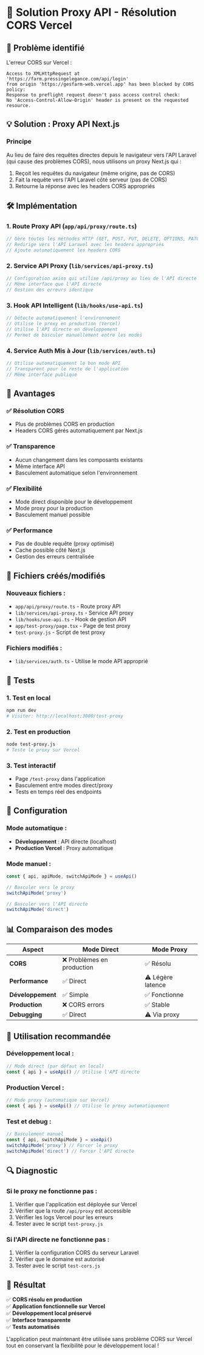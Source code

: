 # 🔄 Solution Proxy API - Résolution CORS Vercel

## 🎯 Problème identifié

L'erreur CORS sur Vercel :
```
Access to XMLHttpRequest at 'https://farm.pressingelegance.com/api/login' 
from origin 'https://gesfarm-web.vercel.app' has been blocked by CORS policy: 
Response to preflight request doesn't pass access control check: 
No 'Access-Control-Allow-Origin' header is present on the requested resource.
```

## 💡 Solution : Proxy API Next.js

### **Principe**
Au lieu de faire des requêtes directes depuis le navigateur vers l'API Laravel (qui cause des problèmes CORS), nous utilisons un proxy Next.js qui :
1. Reçoit les requêtes du navigateur (même origine, pas de CORS)
2. Fait la requête vers l'API Laravel côté serveur (pas de CORS)
3. Retourne la réponse avec les headers CORS appropriés

## 🛠️ Implémentation

### **1. Route Proxy API (`app/api/proxy/route.ts`)**
```typescript
// Gère toutes les méthodes HTTP (GET, POST, PUT, DELETE, OPTIONS, PATCH)
// Redirige vers l'API Laravel avec les headers appropriés
// Ajoute automatiquement les headers CORS
```

### **2. Service API Proxy (`lib/services/api-proxy.ts`)**
```typescript
// Configuration axios qui utilise /api/proxy au lieu de l'API directe
// Même interface que l'API directe
// Gestion des erreurs identique
```

### **3. Hook API Intelligent (`lib/hooks/use-api.ts`)**
```typescript
// Détecte automatiquement l'environnement
// Utilise le proxy en production (Vercel)
// Utilise l'API directe en développement
// Permet de basculer manuellement entre les modes
```

### **4. Service Auth Mis à Jour (`lib/services/auth.ts`)**
```typescript
// Utilise automatiquement le bon mode API
// Transparent pour le reste de l'application
// Même interface publique
```

## 🚀 Avantages

### ✅ **Résolution CORS**
- Plus de problèmes CORS en production
- Headers CORS gérés automatiquement par Next.js

### ✅ **Transparence**
- Aucun changement dans les composants existants
- Même interface API
- Basculement automatique selon l'environnement

### ✅ **Flexibilité**
- Mode direct disponible pour le développement
- Mode proxy pour la production
- Basculement manuel possible

### ✅ **Performance**
- Pas de double requête (proxy optimisé)
- Cache possible côté Next.js
- Gestion des erreurs centralisée

## 📁 Fichiers créés/modifiés

### **Nouveaux fichiers :**
- `app/api/proxy/route.ts` - Route proxy API
- `lib/services/api-proxy.ts` - Service API proxy
- `lib/hooks/use-api.ts` - Hook de gestion API
- `app/test-proxy/page.tsx` - Page de test proxy
- `test-proxy.js` - Script de test proxy

### **Fichiers modifiés :**
- `lib/services/auth.ts` - Utilise le mode API approprié

## 🧪 Tests

### **1. Test en local**
```bash
npm run dev
# Visiter: http://localhost:3000/test-proxy
```

### **2. Test en production**
```bash
node test-proxy.js
# Teste le proxy sur Vercel
```

### **3. Test interactif**
- Page `/test-proxy` dans l'application
- Basculement entre modes direct/proxy
- Tests en temps réel des endpoints

## 🔧 Configuration

### **Mode automatique :**
- **Développement** : API directe (localhost)
- **Production Vercel** : Proxy automatique

### **Mode manuel :**
```typescript
const { api, apiMode, switchApiMode } = useApi()

// Basculer vers le proxy
switchApiMode('proxy')

// Basculer vers l'API directe
switchApiMode('direct')
```

## 📊 Comparaison des modes

| Aspect | Mode Direct | Mode Proxy |
|--------|-------------|------------|
| **CORS** | ❌ Problèmes en production | ✅ Résolu |
| **Performance** | ✅ Direct | ⚠️ Légère latence |
| **Développement** | ✅ Simple | ✅ Fonctionne |
| **Production** | ❌ CORS errors | ✅ Stable |
| **Debugging** | ✅ Direct | ⚠️ Via proxy |

## 🎯 Utilisation recommandée

### **Développement local :**
```typescript
// Mode direct (par défaut en local)
const { api } = useApi() // Utilise l'API directe
```

### **Production Vercel :**
```typescript
// Mode proxy (automatique sur Vercel)
const { api } = useApi() // Utilise le proxy automatiquement
```

### **Test et debug :**
```typescript
// Basculement manuel
const { api, switchApiMode } = useApi()
switchApiMode('proxy') // Forcer le proxy
switchApiMode('direct') // Forcer l'API directe
```

## 🔍 Diagnostic

### **Si le proxy ne fonctionne pas :**
1. Vérifier que l'application est déployée sur Vercel
2. Vérifier que la route `/api/proxy` est accessible
3. Vérifier les logs Vercel pour les erreurs
4. Tester avec le script `test-proxy.js`

### **Si l'API directe ne fonctionne pas :**
1. Vérifier la configuration CORS du serveur Laravel
2. Vérifier que le domaine est autorisé
3. Tester avec le script `test-cors.js`

## 🎉 Résultat

✅ **CORS résolu en production**  
✅ **Application fonctionnelle sur Vercel**  
✅ **Développement local préservé**  
✅ **Interface transparente**  
✅ **Tests automatisés**  

L'application peut maintenant être utilisée sans problème CORS sur Vercel tout en conservant la flexibilité pour le développement local !
